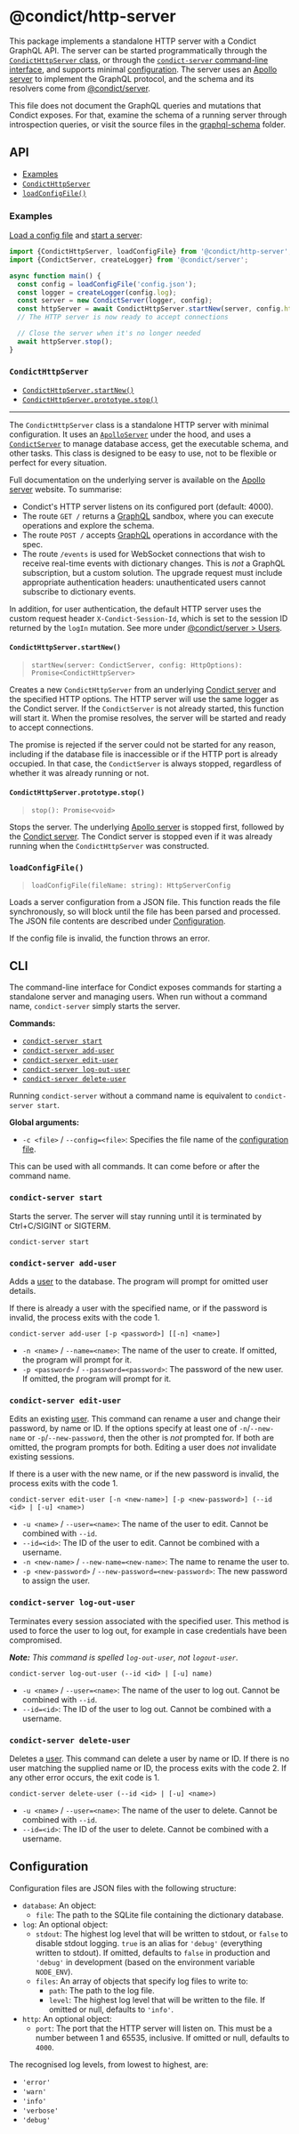 # @condict/http-server

This package implements a standalone HTTP server with a Condict GraphQL API. The server can be started programmatically through the [`CondictHttpServer` class](#condicthttpserver), or through the [`condict-server` command-line interface](#cli), and supports minimal [configuration](#configuration). The server uses an [Apollo server][apollo-server] to implement the GraphQL protocol, and the schema and its resolvers come from [@condict/server](../server).

This file does not document the GraphQL queries and mutations that Condict exposes. For that, examine the schema of a running server through introspection queries, or visit the source files in the [graphql-schema](../../graphql-schema/) folder.

## API

* [Examples](#examples)
* [`CondictHttpServer`](#condicthttpserver)
* [`loadConfigFile()`](#loadconfigfile)

### Examples

[Load a config file](#loadconfigfile) and [start a server](#condicthttpserverstartnew):

```typescript
import {CondictHttpServer, loadConfigFile} from '@condict/http-server';
import {CondictServer, createLogger} from '@condict/server';

async function main() {
  const config = loadConfigFile('config.json');
  const logger = createLogger(config.log);
  const server = new CondictServer(logger, config);
  const httpServer = await CondictHttpServer.startNew(server, config.http);
  // The HTTP server is now ready to accept connections

  // Close the server when it's no longer needed
  await httpServer.stop();
}
```

### `CondictHttpServer`

* [`CondictHttpServer.startNew()`](#condicthttpserverstartnew)
* [`CondictHttpServer.prototype.stop()`](#condicthttpserverprototypestop)

---

The `CondictHttpServer` class is a standalone HTTP server with minimal configuration. It uses an [`ApolloServer`][apollo-server] under the hood, and uses a [`CondictServer`][condict-server] to manage database access, get the executable schema, and other tasks. This class is designed to be easy to use, not to be flexible or perfect for every situation.

Full documentation on the underlying server is available on the [Apollo server][apollo-server] website. To summarise:

* Condict's HTTP server listens on its configured port (default: 4000).
* The route `GET /` returns a [GraphQL][] sandbox, where you can execute operations and explore the schema.
* The route `POST /` accepts [GraphQL][] operations in accordance with the spec.
* The route `/events` is used for WebSocket connections that wish to receive real-time events with dictionary changes. This is _not_ a GraphQL subscription, but a custom solution. The upgrade request must include appropriate authentication headers: unauthenticated users cannot subscribe to dictionary events.

In addition, for user authentication, the default HTTP server uses the custom request header `X-Condict-Session-Id`, which is set to the session ID returned by the `logIn` mutation. See more under [@condict/server > Users][condict-server-users].

#### `CondictHttpServer.startNew()`

> `startNew(server: CondictServer, config: HttpOptions): Promise<CondictHttpServer>`

Creates a new `CondictHttpServer` from an underlying [Condict server][condict-server] and the specified HTTP options. The HTTP server will use the same logger as the Condict server. If the `CondictServer` is not already started, this function will start it. When the promise resolves, the server will be started and ready to accept connections.

The promise is rejected if the server could not be started for any reason, including if the database file is inaccessible or if the HTTP port is already occupied. In that case, the `CondictServer` is always stopped, regardless of whether it was already running or not.

#### `CondictHttpServer.prototype.stop()`

> `stop(): Promise<void>`

Stops the server. The underlying [Apollo server][apollo-server] is stopped first, followed by the [Condict server][condict-server]. The Condict server is stopped even if it was already running when the `CondictHttpServer` was constructed.

### `loadConfigFile()`

> `loadConfigFile(fileName: string): HttpServerConfig`

Loads a server configuration from a JSON file. This function reads the file synchronously, so will block until the file has been parsed and processed. The JSON file contents are described under [Configuration](#configuration).

If the config file is invalid, the function throws an error.

## CLI

The command-line interface for Condict exposes commands for starting a standalone server and managing users. When run without a command name, `condict-server` simply starts the server.

**Commands:**

* [`condict-server start`](#condict-server-start)
* [`condict-server add-user`](#condict-server-add-user)
* [`condict-server edit-user`](#condict-server-edit-user)
* [`condict-server log-out-user`](#condict-server-log-out-user)
* [`condict-server delete-user`](#condict-server-delete-user)

Running `condict-server` without a command name is equivalent to `condict-server start`.

**Global arguments:**

* `-c <file>` / `--config=<file>`: Specifies the file name of the [configuration file](#configuration).

This can be used with all commands. It can come before or after the command name.

### `condict-server start`

Starts the server. The server will stay running until it is terminated by Ctrl+C/SIGINT or SIGTERM.

```
condict-server start
```

### `condict-server add-user`

Adds a [user][condict-server-users] to the database. The program will prompt for omitted user details.

If there is already a user with the specified name, or if the password is invalid, the process exits with the code 1.

```
condict-server add-user [-p <password>] [[-n] <name>]
```

* `-n <name>` / `--name=<name>`: The name of the user to create. If omitted, the program will prompt for it.
* `-p <password>` / `--password=<password>`: The password of the new user. If omitted, the program will prompt for it.

### `condict-server edit-user`

Edits an existing [user][condict-server-users]. This command can rename a user and change their password, by name or ID. If the options specify at least one of `-n`/`--new-name` or `-p`/`--new-password`, then the other is _not_ prompted for. If both are omitted, the program prompts for both. Editing a user does _not_ invalidate existing sessions.

If there is a user with the new name, or if the new password is invalid, the process exits with the code 1.

```
condict-server edit-user [-n <new-name>] [-p <new-password>] (--id <id> | [-u] <name>)
```

* `-u <name>` / `--user=<name>`: The name of the user to edit. Cannot be combined with `--id`.
* `--id=<id>`: The ID of the user to edit. Cannot be combined with a username.
* `-n <new-name>` / `--new-name=<new-name>`: The name to rename the user to.
* `-p <new-password>` / `--new-password=<new-password>`: The new password to assign the user.

### `condict-server log-out-user`

Terminates every session associated with the specified user. This method is used to force the user to log out, for example in case credentials have been compromised.

_**Note:** This command is spelled `log-out-user`, not `logout-user`._

```
condict-server log-out-user (--id <id> | [-u] name)
```

* `-u <name>` / `--user=<name>`: The name of the user to log out. Cannot be combined with `--id`.
* `--id=<id>`: The ID of the user to log out. Cannot be combined with a username.

### `condict-server delete-user`

Deletes a [user][condict-server-users]. This command can delete a user by name or ID. If there is no user matching the supplied name or ID, the process exits with the code 2. If any other error occurs, the exit code is 1.

```
condict-server delete-user (--id <id> | [-u] <name>)
```

* `-u <name>` / `--user=<name>`: The name of the user to delete. Cannot be combined with `--id`.
* `--id=<id>`: The ID of the user to delete. Cannot be combined with a username.

## Configuration

Configuration files are JSON files with the following structure:

* `database`: An object:
  - `file`: The path to the SQLite file containing the dictionary database.
* `log`: An optional object:
  - `stdout`: The highest log level that will be written to stdout, or `false` to disable stdout logging. `true` is an alias for `'debug'` (everything written to stdout). If omitted, defaults to `false` in production and `'debug'` in development (based on the environment variable `NODE_ENV`).
  - `files`: An array of objects that specify log files to write to:
    + `path`: The path to the log file.
    + `level`: The highest log level that will be written to the file. If omitted or null, defaults to `'info'`.
* `http`: An optional object:
  - `port`: The port that the HTTP server will listen on. This must be a number between 1 and 65535, inclusive. If omitted or null, defaults to `4000`.

The recognised log levels, from lowest to highest, are:

* `'error'`
* `'warn'`
* `'info'`
* `'verbose'`
* `'debug'`

[condict-server]: ../server#condictserver-1
[condict-server-users]: ../server#users
[graphql]: https://graphql.org/
[apollo-server]: https://www.apollographql.com/docs/apollo-server/
